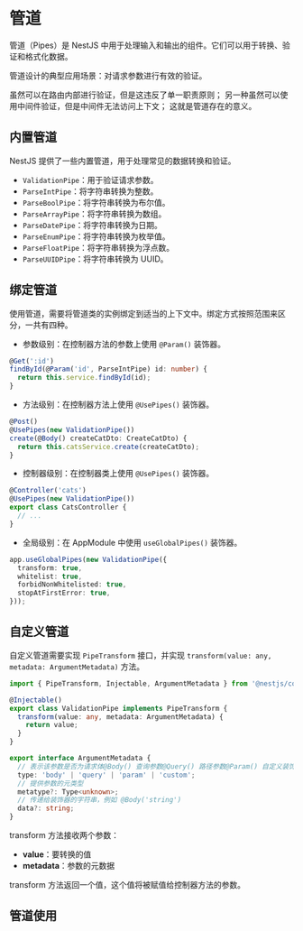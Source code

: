 # 管道

管道（Pipes）是 NestJS 中用于处理输入和输出的组件。它们可以用于转换、验证和格式化数据。

管道设计的典型应用场景：对请求参数进行有效的验证。

虽然可以在路由内部进行验证，但是这违反了单一职责原则；
另一种虽然可以使用中间件验证，但是中间件无法访问上下文；
这就是管道存在的意义。

## 内置管道

NestJS 提供了一些内置管道，用于处理常见的数据转换和验证。

- `ValidationPipe`：用于验证请求参数。
- `ParseIntPipe`：将字符串转换为整数。
- `ParseBoolPipe`：将字符串转换为布尔值。
- `ParseArrayPipe`：将字符串转换为数组。
- `ParseDatePipe`：将字符串转换为日期。
- `ParseEnumPipe`：将字符串转换为枚举值。
- `ParseFloatPipe`：将字符串转换为浮点数。
- `ParseUUIDPipe`：将字符串转换为 UUID。

## 绑定管道

使用管道，需要将管道类的实例绑定到适当的上下文中。绑定方式按照范围来区分，一共有四种。

- 参数级别：在控制器方法的参数上使用 `@Param()` 装饰器。

```ts
@Get(':id')
findById(@Param('id', ParseIntPipe) id: number) {
  return this.service.findById(id);
}
```

- 方法级别：在控制器方法上使用 `@UsePipes()` 装饰器。

```ts
@Post()
@UsePipes(new ValidationPipe())
create(@Body() createCatDto: CreateCatDto) {
  return this.catsService.create(createCatDto);
}
```

- 控制器级别：在控制器类上使用 `@UsePipes()` 装饰器。

```ts
@Controller('cats')
@UsePipes(new ValidationPipe())
export class CatsController {
  // ...
}
```

- 全局级别：在 AppModule 中使用 `useGlobalPipes()` 装饰器。

```ts
app.useGlobalPipes(new ValidationPipe({
  transform: true,
  whitelist: true,
  forbidNonWhitelisted: true,
  stopAtFirstError: true,
}));
```

## 自定义管道

自定义管道需要实现 `PipeTransform` 接口，并实现 `transform(value: any, metadata: ArgumentMetadata)` 方法。

```ts
import { PipeTransform, Injectable, ArgumentMetadata } from '@nestjs/common';

@Injectable()
export class ValidationPipe implements PipeTransform {
  transform(value: any, metadata: ArgumentMetadata) {
    return value;
  }
}
```
```ts
export interface ArgumentMetadata {
  // 表示该参数是否为请求体@Body() 查询参数@Query() 路径参数@Param() 自定义装饰器@Custom()
  type: 'body' | 'query' | 'param' | 'custom';
  // 提供参数的元类型
  metatype?: Type<unknown>;
  // 传递给装饰器的字符串，例如 @Body('string')
  data?: string;
}
```
transform 方法接收两个参数：

- **value**：要转换的值
- **metadata**：参数的元数据



transform 方法返回一个值，这个值将被赋值给控制器方法的参数。


## 管道使用